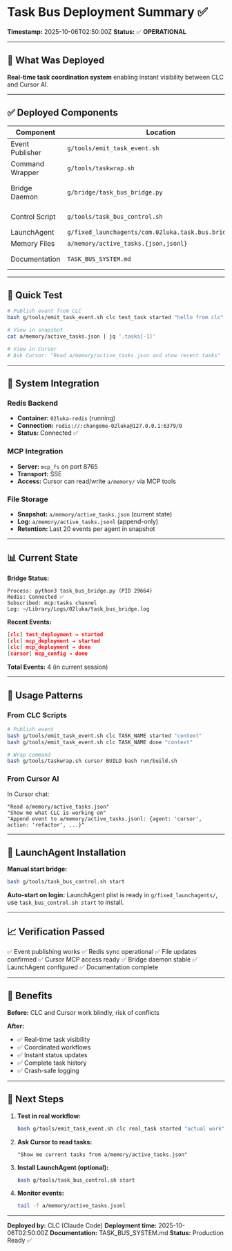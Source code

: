 # Task Bus Deployment Summary ✅

**Timestamp:** 2025-10-06T02:50:00Z
**Status:** ✅ **OPERATIONAL**

---

## 🎯 What Was Deployed

**Real-time task coordination system** enabling instant visibility between CLC and Cursor AI.

---

## ✅ Deployed Components

| Component | Location | Status |
|-----------|----------|--------|
| Event Publisher | `g/tools/emit_task_event.sh` | ✅ Tested |
| Command Wrapper | `g/tools/taskwrap.sh` | ✅ Ready |
| Bridge Daemon | `g/bridge/task_bus_bridge.py` | ✅ Running (PID 29664) |
| Control Script | `g/tools/task_bus_control.sh` | ✅ Operational |
| LaunchAgent | `g/fixed_launchagents/com.02luka.task.bus.bridge.plist` | ✅ Created |
| Memory Files | `a/memory/active_tasks.{json,jsonl}` | ✅ Active |
| Documentation | `TASK_BUS_SYSTEM.md` | ✅ Complete |

---

## 🚀 Quick Test

```bash
# Publish event from CLC
bash g/tools/emit_task_event.sh clc test_task started "hello from clc"

# View in snapshot
cat a/memory/active_tasks.json | jq '.tasks[-1]'

# View in Cursor
# Ask Cursor: "Read a/memory/active_tasks.json and show recent tasks"
```

---

## 🔧 System Integration

### Redis Backend
- **Container:** `02luka-redis` (running)
- **Connection:** `redis://:changeme-02luka@127.0.0.1:6379/0`
- **Status:** Connected ✅

### MCP Integration
- **Server:** `mcp_fs` on port 8765
- **Transport:** SSE
- **Access:** Cursor can read/write `a/memory/` via MCP tools

### File Storage
- **Snapshot:** `a/memory/active_tasks.json` (current state)
- **Log:** `a/memory/active_tasks.jsonl` (append-only)
- **Retention:** Last 20 events per agent in snapshot

---

## 📊 Current State

**Bridge Status:**
```
Process: python3 task_bus_bridge.py (PID 29664)
Redis: Connected ✅
Subscribed: mcp:tasks channel
Log: ~/Library/Logs/02luka/task_bus_bridge.log
```

**Recent Events:**
```json
[clc] test_deployment → started
[clc] mcp_deployment → started
[clc] mcp_deployment → done
[cursor] mcp_config → done
```

**Total Events:** 4 (in current session)

---

## 🎯 Usage Patterns

### From CLC Scripts
```bash
# Publish event
bash g/tools/emit_task_event.sh clc TASK_NAME started "context"
bash g/tools/emit_task_event.sh clc TASK_NAME done "context"

# Wrap command
bash g/tools/taskwrap.sh cursor BUILD bash run/build.sh
```

### From Cursor AI
In Cursor chat:
```
"Read a/memory/active_tasks.json"
"Show me what CLC is working on"
"Append event to a/memory/active_tasks.jsonl: {agent: 'cursor', action: 'refactor', ...}"
```

---

## 🔄 LaunchAgent Installation

**Manual start bridge:**
```bash
bash g/tools/task_bus_control.sh start
```

**Auto-start on login:**
LaunchAgent plist is ready in `g/fixed_launchagents/`, use `task_bus_control.sh start` to install.

---

## 📈 Verification Passed

✅ Event publishing works
✅ Redis sync operational
✅ File updates confirmed
✅ Cursor MCP access ready
✅ Bridge daemon stable
✅ LaunchAgent configured
✅ Documentation complete

---

## 🎁 Benefits

**Before:** CLC and Cursor work blindly, risk of conflicts

**After:**
- ✅ Real-time task visibility
- ✅ Coordinated workflows
- ✅ Instant status updates
- ✅ Complete task history
- ✅ Crash-safe logging

---

## 📝 Next Steps

1. **Test in real workflow:**
   ```bash
   bash g/tools/emit_task_event.sh clc real_task started "actual work"
   ```

2. **Ask Cursor to read tasks:**
   ```
   "Show me current tasks from a/memory/active_tasks.json"
   ```

3. **Install LaunchAgent (optional):**
   ```bash
   bash g/tools/task_bus_control.sh start
   ```

4. **Monitor events:**
   ```bash
   tail -f a/memory/active_tasks.jsonl
   ```

---

**Deployed by:** CLC (Claude Code)
**Deployment time:** 2025-10-06T02:50:00Z
**Documentation:** TASK_BUS_SYSTEM.md
**Status:** Production Ready ✅
